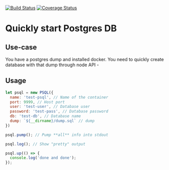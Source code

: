 [![Build Status](https://travis-ci.org/markelog/fastdev-psql.svg?branch=master)](https://travis-ci.org/markelog/fastdev-psql)
[![Coverage Status](https://coveralls.io/repos/github/markelog/fastdev-psql/badge.svg?branch=master)](https://coveralls.io/github/markelog/fastdev-psql?branch=master)

# Quickly start Postgres DB
## Use-case
You have a postgres dump and installed docker. You need to quickly create database with that dump through node API -

## Usage
```js
let psql = new PSQL({
  name: 'test-psql', // Name of the container
  port: 9999, // Host port
  user: 'test-user', // Database user
  password: 'test-pass', // Database password
  db: 'test-db', // Database name
  dump: `${__dirname}/dump.sql` // dump
})

psql.pump(); // Pump **all** info into stdout

psql.log(); // Show "pretty" output

psql.up(() => {
  console.log('done and done');
});
```
